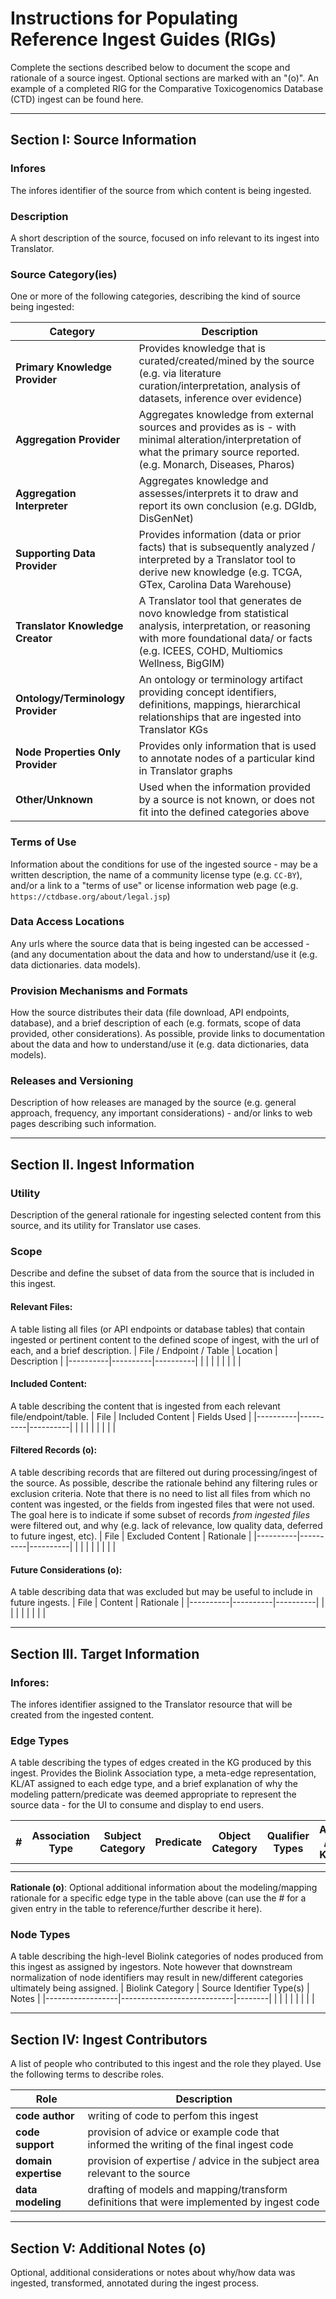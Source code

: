 # Instructions for Populating Reference Ingest Guides (RIGs)
Complete the sections described below to document the scope and rationale of a source ingest. Optional sections are marked with an "(o)".
An example of a completed RIG for the Comparative Toxicogenomics Database (CTD) ingest can be found here. 

---------------

## Section I: Source Information

### Infores
The infores identifier of the source from which content is being ingested. 
  
### Description
A short description of the source, focused on info relevant to its ingest into Translator.

### Source Category(ies)
One or more of the following categories, describing the kind of source being ingested:

  | Category | Description |
  |----------|-------------|
  |**Primary Knowledge Provider**| Provides knowledge that is curated/created/mined by the source (e.g. via literature curation/interpretation, analysis of datasets, inference over evidence) |
  | **Aggregation Provider** | Aggregates knowledge from external sources and provides as is - with minimal alteration/interpretation of what the primary source reported. (e.g. Monarch, Diseases, Pharos) |
  | **Aggregation Interpreter** | Aggregates knowledge and assesses/interprets it to draw and report its own conclusion (e.g. DGIdb, DisGenNet) |
  | **Supporting Data Provider** | Provides information (data or prior facts) that is subsequently analyzed / interpreted by a Translator tool to derive new knowledge (e.g. TCGA, GTex, Carolina Data Warehouse) |
  | **Translator Knowledge Creator** | A Translator tool that generates de novo knowledge from statistical analysis, interpretation, or reasoning with more foundational data/ or facts (e.g. ICEES, COHD, Multiomics Wellness, BigGIM) |
  | **Ontology/Terminology Provider** | An ontology or terminology artifact providing concept identifiers, definitions, mappings, hierarchical relationships that are ingested into Translator KGs |
  | **Node Properties Only Provider** | Provides only information that is used to annotate nodes of a particular kind in Translator graphs |
  | **Other/Unknown** | Used when the information provided by a source is not known, or does not fit into the defined categories above |

### Terms of Use
Information about the conditions for use of the ingested source - may be a written description, the name of a community license type (e.g. `CC-BY`), and/or a link to a "terms of use" or license information web page (e.g. `https://ctdbase.org/about/legal.jsp`)

### Data Access Locations
Any urls where the source data that is being ingested can be accessed - (and any documentation about the data and how to understand/use it (e.g. data dictionaries. data models).
   
### Provision Mechanisms and Formats
How the source distributes their data (file download, API endpoints, database), and a brief description of each (e.g. formats, scope of data provided, other considerations). As possible, provide links to  documentation about the data and how to understand/use it (e.g. data dictionaries, data models).
   
### Releases and Versioning
Description of how releases are managed by the source (e.g. general approach, frequency, any important considerations) - and/or links to web pages describing such information. 


----------------

## Section II. Ingest Information
    
### Utility 
Description of the general rationale for ingesting selected content from this source, and its utility for Translator use cases. 

### Scope
Describe and define the subset of data from the source that is included in this ingest.

  #### Relevant Files:
  A table listing all files (or API endpoints or database tables) that contain ingested or pertinent content to the defined scope of ingest, with the url of each, and a brief description.
  | File / Endpoint / Table | Location | Description |
  |----------|----------|----------|
  |  |  |  | 
  |  |  |  | 

  
  #### Included Content:
  A table describing the content that is ingested from each relevant file/endpoint/table. 
  | File | Included Content | Fields Used |
  |----------|----------|----------|
  |  |  |  | 
  |  |  |  | 

  #### Filtered Records (o):
  A table describing records that are filtered out during processing/ingest of the source. As possible, describe the rationale behind any filtering rules or exclusion criteria.
  Note that there is no need to list all files from which no content was ingested, or the fields from ingested files that were not used.  
  The goal here is to indicate if some subset of records *from ingested files* were filtered out, and why (e.g. lack of relevance, low quality data, deferred to future ingest, etc). 
  | File | Excluded Content | Rationale |
  |----------|----------|----------|
  |  |  |  |
  |  |  |  | 

  #### Future Considerations (o):
  A table describing data that was excluded but may be useful to include in future ingests.
  | File | Content |  Rationale |
  |----------|----------|----------|
  |  |  |  |
  |  |  |  | 
  
-----------------

##  Section III. Target Information

### Infores:
The infores identifier assigned to the Translator resource that will be created from the ingested content. 
   
### Edge Types
A table describing the types of edges created in the KG produced by this ingest. Provides the Biolink Association type, a meta-edge representation, KL/AT assigned to each edge type, and a brief explanation of why the modeling pattern/predicate was deemed appropriate to represent the source data - for the UI to consume and display to end users.

| # | Association Type | Subject Category |  Predicate | Object Category | Qualifier Types |  AT / KL  | UI Explanation |
|----------|----------|----------|----------|----------|----------|---------|----------|
|  |  |  |  |  |  |  |  |
|  |  |  |  |  |  |  |  |

**Rationale (o)**:
Optional additional information about the modeling/mapping rationale for a specific edge type in the table above (can use the # for a given entry in the table to reference/further describe it here).
   
### Node Types
A table describing the high-level Biolink categories of nodes produced from this ingest as assigned by ingestors. Note however that downstream normalization of node identifiers may result in new/different categories ultimately being assigned.
| Biolink Category |  Source Identifier Type(s) | Notes |
|------------------|----------------------------|--------|
|  |  |  |
|  |  |  |

------------------

## Section IV: Ingest Contributors
A list of people who contributed to this ingest and the role they played. Use the following terms to describe roles. 

| Role | Description |
|------|-------------|
| **code author** |  writing of code to perfom this ingest |
| **code support** | provision of advice or example code that informed the writing of the final ingest code |
| **domain expertise** | provision of expertise / advice in the subject area relevant to the source |
| **data modeling** | drafting of models and mapping/transform definitions that were implemented by ingest code |

-------------------

## Section V: Additional Notes (o)
Optional, additional considerations or notes about why/how data was ingested, transformed, annotated during the ingest process.
